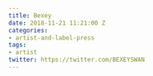 ```yaml
---
title: Bexey
date: 2018-11-21 11:21:00 Z
categories:
- artist-and-label-press
tags:
- artist
twitter: https://twitter.com/BEXEYSWAN
---
```


